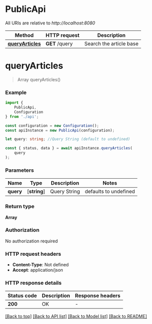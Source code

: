 # PublicApi

All URIs are relative to *http://localhost:8080*

|Method | HTTP request | Description|
|------------- | ------------- | -------------|
|[**queryArticles**](#queryarticles) | **GET** /query | Search the article base|

# **queryArticles**
> Array<QueryResponse> queryArticles()


### Example

```typescript
import {
    PublicApi,
    Configuration
} from './api';

const configuration = new Configuration();
const apiInstance = new PublicApi(configuration);

let query: string; //Query String (default to undefined)

const { status, data } = await apiInstance.queryArticles(
    query
);
```

### Parameters

|Name | Type | Description  | Notes|
|------------- | ------------- | ------------- | -------------|
| **query** | [**string**] | Query String | defaults to undefined|


### Return type

**Array<QueryResponse>**

### Authorization

No authorization required

### HTTP request headers

 - **Content-Type**: Not defined
 - **Accept**: application/json


### HTTP response details
| Status code | Description | Response headers |
|-------------|-------------|------------------|
|**200** | OK |  -  |

[[Back to top]](#) [[Back to API list]](../README.md#documentation-for-api-endpoints) [[Back to Model list]](../README.md#documentation-for-models) [[Back to README]](../README.md)

